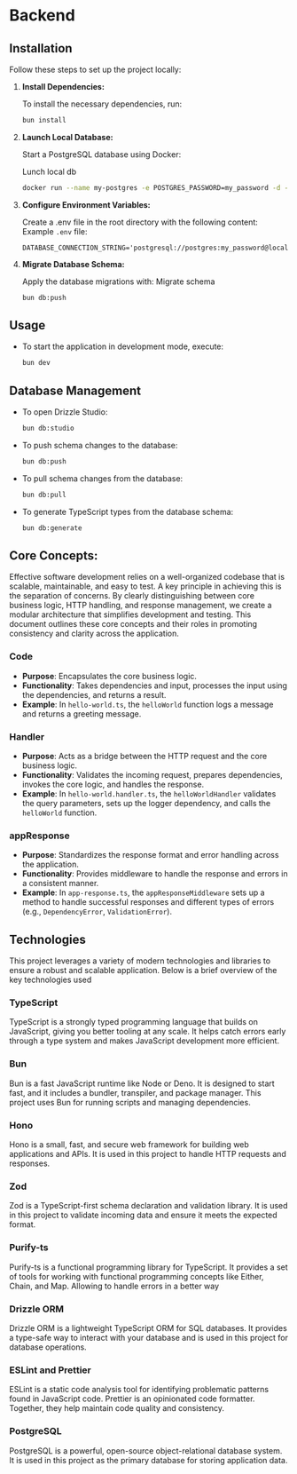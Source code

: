# Backend

## Installation

Follow these steps to set up the project locally:

1. **Install Dependencies:**

   To install the necessary dependencies, run:

   ```sh
   bun install
   ```

2. **Launch Local Database:**

   Start a PostgreSQL database using Docker:

   Lunch local db

   ```sh
   docker run --name my-postgres -e POSTGRES_PASSWORD=my_password -d -p 5432:5432 postgres
   ```

3. **Configure Environment Variables:**

   Create a .env file in the root directory with the following content:
   Example `.env` file:

   ```env
   DATABASE_CONNECTION_STRING='postgresql://postgres:my_password@localhost:5432/postgres'
   ```

4. **Migrate Database Schema:**

   Apply the database migrations with:
   Migrate schema

   ```sh
   bun db:push
   ```

## Usage

- To start the application in development mode, execute:

  ```sh
  bun dev
  ```

## Database Management

- To open Drizzle Studio:

  ```sh
  bun db:studio
  ```

- To push schema changes to the database:

  ```sh
  bun db:push
  ```

- To pull schema changes from the database:

  ```sh
  bun db:pull
  ```

- To generate TypeScript types from the database schema:

  ```sh
  bun db:generate
  ```

## Core Concepts:

Effective software development relies on a well-organized codebase that is scalable, maintainable, and easy to test. A key principle in achieving this is the separation of concerns. By clearly distinguishing between core business logic, HTTP handling, and response management, we create a modular architecture that simplifies development and testing. This document outlines these core concepts and their roles in promoting consistency and clarity across the application.

### Code

- **Purpose**: Encapsulates the core business logic.
- **Functionality**: Takes dependencies and input, processes the input using the dependencies, and returns a result.
- **Example**: In `hello-world.ts`, the `helloWorld` function logs a message and returns a greeting message.

### Handler

- **Purpose**: Acts as a bridge between the HTTP request and the core business logic.
- **Functionality**: Validates the incoming request, prepares dependencies, invokes the core logic, and handles the response.
- **Example**: In `hello-world.handler.ts`, the `helloWorldHandler` validates the query parameters, sets up the logger dependency, and calls the `helloWorld` function.

### appResponse

- **Purpose**: Standardizes the response format and error handling across the application.
- **Functionality**: Provides middleware to handle the response and errors in a consistent manner.
- **Example**: In `app-response.ts`, the `appResponseMiddleware` sets up a method to handle successful responses and different types of errors (e.g., `DependencyError`, `ValidationError`).

## Technologies

This project leverages a variety of modern technologies and libraries to ensure a robust and scalable application. Below is a brief overview of the key technologies used

### TypeScript

TypeScript is a strongly typed programming language that builds on JavaScript, giving you better tooling at any scale. It helps catch errors early through a type system and makes JavaScript development more efficient.

### Bun

Bun is a fast JavaScript runtime like Node or Deno. It is designed to start fast, and it includes a bundler, transpiler, and package manager. This project uses Bun for running scripts and managing dependencies.

### Hono

Hono is a small, fast, and secure web framework for building web applications and APIs. It is used in this project to handle HTTP requests and responses.

### Zod

Zod is a TypeScript-first schema declaration and validation library. It is used in this project to validate incoming data and ensure it meets the expected format.

### Purify-ts

Purify-ts is a functional programming library for TypeScript. It provides a set of tools for working with functional programming concepts like Either, Chain, and Map. Allowing to handle errors in a better way

### Drizzle ORM

Drizzle ORM is a lightweight TypeScript ORM for SQL databases. It provides a type-safe way to interact with your database and is used in this project for database operations.

### ESLint and Prettier

ESLint is a static code analysis tool for identifying problematic patterns found in JavaScript code. Prettier is an opinionated code formatter. Together, they help maintain code quality and consistency.

### PostgreSQL

PostgreSQL is a powerful, open-source object-relational database system. It is used in this project as the primary database for storing application data.

